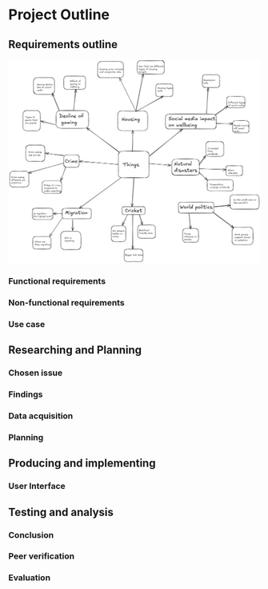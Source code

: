 # Project Outline

## Requirements outline

![x](/Images/Mindmap.png)

### Functional requirements

### Non-functional requirements

### Use case

## Researching and Planning

### Chosen issue

### Findings

### Data acquisition

### Planning

## Producing and implementing

### User Interface

###

## Testing and analysis

### Conclusion

### Peer verification

### Evaluation